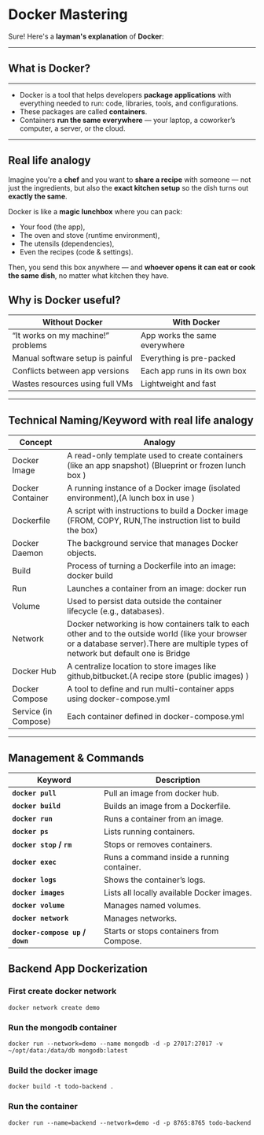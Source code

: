 # Docker Mastering

Sure! Here's a **layman's explanation** of **Docker**:

---

## What is Docker?

---
* Docker is a tool that helps developers **package applications** with everything needed to run: code, libraries, tools, and configurations.
* These packages are called **containers**.
* Containers **run the same everywhere** — your laptop, a coworker’s computer, a server, or the cloud.

---

## Real life analogy

Imagine you're a **chef** and you want to **share a recipe** with someone — not just the ingredients, but also the **exact kitchen setup** so the dish turns out **exactly the same**.

Docker is like a **magic lunchbox** where you can pack:

* Your food (the app),
* The oven and stove (runtime environment),
* The utensils (dependencies),
* Even the recipes (code & settings).

Then, you send this box anywhere — and **whoever opens it can eat or cook the same dish**, no matter what kitchen they have.

## Why is Docker useful?

| Without Docker                     | With Docker                   |
| ---------------------------------- | ----------------------------- |
| “It works on my machine!” problems | App works the same everywhere |
| Manual software setup is painful   | Everything is pre-packed      |
| Conflicts between app versions     | Each app runs in its own box  |
| Wastes resources using full VMs    | Lightweight and fast          |

---

## Technical Naming/Keyword with real life analogy

| Concept          | Analogy                               |
| ---------------- | ------------------------------------- |
| Docker Image     | A read-only template used to create containers (like an app snapshot) (Blueprint or frozen lunch box )        |
| Docker Container | A running instance of a Docker image (isolated environment),(A lunch box in use )         |
| Dockerfile       | A script with instructions to build a Docker image (FROM, COPY, RUN,The instruction list to build the box) |
| Docker Daemon       | The background service that manages Docker objects. |
| Build       | Process of turning a Dockerfile into an image: docker build |
| Run       | Launches a container from an image: docker run |
| Volume       | Used to persist data outside the container lifecycle (e.g., databases). |
| Network       | Docker networking is how containers talk to each other and to the outside world (like your browser or a database server).There are multiple types of network but default one is  Bridge  |
| Docker Hub       | A centralize location to store images like github,bitbucket.(A recipe store (public images) )       |
| Docker Compose       | A tool to define and run multi-container apps using docker-compose.yml |
| Service (in Compose)      | Each container defined in docker-compose.yml |

---


## Management & Commands

| Keyword                          | Description                                |
| -------------------------------- | ------------------------------------------ |
| **`docker pull`**               | Pull an image from docker hub.         |
| **`docker build`**               | Builds an image from a Dockerfile.         |
| **`docker run`**                 | Runs a container from an image.            |
| **`docker ps`**                  | Lists running containers.                  |
| **`docker stop` / `rm`**         | Stops or removes containers.               |
| **`docker exec`**                | Runs a command inside a running container. |
| **`docker logs`**                | Shows the container’s logs.                |
| **`docker images`**              | Lists all locally available Docker images. |
| **`docker volume`**              | Manages named volumes.                     |
| **`docker network`**             | Manages networks.                          |
| **`docker-compose up` / `down`** | Starts or stops containers from Compose.   |


## Backend App Dockerization

### First create docker network
```
docker network create demo
```
### Run the mongodb container
```
docker run --network=demo --name mongodb -d -p 27017:27017 -v ~/opt/data:/data/db mongodb:latest
```
### Build the docker image
```
docker build -t todo-backend .
```

### Run the container
```
docker run --name=backend --network=demo -d -p 8765:8765 todo-backend
```

